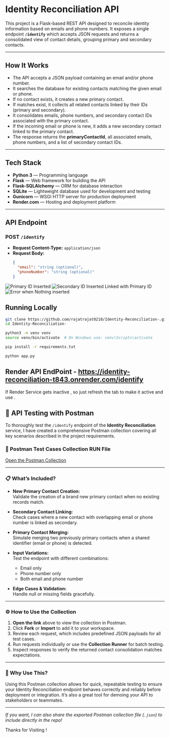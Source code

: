 # Identity Reconciliation API

This project is a Flask-based REST API designed to reconcile identity information based on emails and phone numbers. It exposes a single endpoint **`/identify`** which accepts JSON requests and returns a consolidated view of contact details, grouping primary and secondary contacts.

---

## How It Works

- The API accepts a JSON payload containing an email and/or phone number.
- It searches the database for existing contacts matching the given email or phone.
- If no contact exists, it creates a new primary contact.
- If matches exist, it collects all related contacts linked by their IDs (primary and secondary).
- It consolidates emails, phone numbers, and secondary contact IDs associated with the primary contact.
- If the incoming email or phone is new, it adds a new secondary contact linked to the primary contact.
- The response returns the **primaryContactId**, all associated emails, phone numbers, and a list of secondary contact IDs.

---

## Tech Stack

- **Python 3** — Programming language
- **Flask** — Web framework for building the API
- **Flask-SQLAlchemy** — ORM for database interaction
- **SQLite** — Lightweight database used for development and testing
- **Gunicorn** — WSGI HTTP server for production deployment
- **Render.com** — Hosting and deployment platform

---

## API Endpoint

### POST `/identify`

- **Request Content-Type:** `application/json`
- **Request Body:**  
  ```json
  {
    "email": "string (optional)",
    "phoneNumber": "string (optional)"
  }
![Primary ID Inserted](https://github.com/rajatrajat0210/Identity-Reconciliation/blob/main/PrimaryId.png?raw=true)
![Secondary ID Inserted Linked with Primary ID](https://github.com/rajatrajat0210/Identity-Reconciliation/blob/main/SecondaryId.png?raw=true)
![Error when Nothing inserted](https://github.com/rajatrajat0210/Identity-Reconciliation/blob/main/Error.png?raw=true)


## Running Locally
```bash
git clone https://github.com/rajatrajat0210/Identity-Reconciliation-.git
cd Identity-Reconciliation-
```
```bash
python3 -m venv venv
source venv/bin/activate  # On Windows use: venv\Scripts\activate
```
```bash
pip install -r requirements.txt
```
```bash
python app.py
```
## Render API EndPoint  - https://identity-reconciliation-t843.onrender.com/identify
If Render Service gets inactive , so just refresh the tab to make it active and use . 

## 🚀 API Testing with Postman

To thoroughly test the `/identify` endpoint of the **Identity Reconciliation** service, I have created a comprehensive Postman collection covering all key scenarios described in the project requirements.

### 🔗 Postman Test Cases Collection RUN File

[Open the Postman Collection](https://github.com/rajatrajat0210/Identity-Reconciliation/blob/main/Bitespeed%20Identity%20Reconciliation.postman_test_run.json)

---

### 📋 What’s Included?

- **New Primary Contact Creation:**  
  Validate the creation of a brand new primary contact when no existing records match.

- **Secondary Contact Linking:**  
  Check cases where a new contact with overlapping email or phone number is linked as secondary.

- **Primary Contact Merging:**  
  Simulate merging two previously primary contacts when a shared identifier (email or phone) is detected.

- **Input Variations:**  
  Test the endpoint with different combinations:  
  - Email only  
  - Phone number only  
  - Both email and phone number  

- **Edge Cases & Validation:**  
  Handle null or missing fields gracefully.

---

### ⚙️ How to Use the Collection

1. **Open the link** above to view the collection in Postman.  
2. Click **Fork** or **Import** to add it to your workspace.  
3. Review each request, which includes predefined JSON payloads for all test cases.  
4. Run requests individually or use the **Collection Runner** for batch testing.  
5. Inspect responses to verify the returned contact consolidation matches expectations.

---

### 📢 Why Use This?

Using this Postman collection allows for quick, repeatable testing to ensure your Identity Reconciliation endpoint behaves correctly and reliably before deployment or integration. It’s also a great tool for demoing your API to stakeholders or teammates.

---

*If you want, I can also share the exported Postman collection file (`.json`) to include directly in the repo!*

Thanks for Visiting ! 
